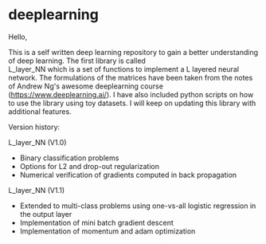 # deeplearning
Hello,

This is a self written deep learning repository to gain a better understanding of deep learning. The first library is called  
L_layer_NN which  is a set of functions to implement a L layered neural network. The formulations of the matrices have been taken from the notes of Andrew Ng's awesome deeplearning course (https://www.deeplearning.ai/). I have also included  python scripts on how to use the library using toy datasets. I will keep on updating this library with additional features.   

Version history:

L_layer_NN (V1.0)
- Binary classification problems
- Options for L2 and drop-out regularization
- Numerical verification of gradients computed in back propagation

L_layer_NN (V1.1)
- Extended to multi-class problems using one-vs-all logistic regression in the output layer
- Implementation of mini batch gradient descent
- Implementation of momentum and adam optimization

